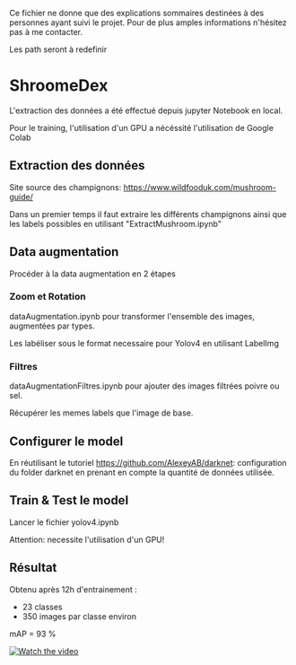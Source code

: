 Ce fichier ne donne que des explications sommaires destinées à des personnes ayant suivi le projet. Pour de plus amples informations n'hésitez pas à me contacter.

Les path seront à redefinir

# ShroomeDex

L'extraction des données a été effectué depuis jupyter Notebook en local. 

Pour le training, l'utilisation d'un GPU a nécéssité l'utilisation de Google Colab

## Extraction des données 

Site source des champignons: https://www.wildfooduk.com/mushroom-guide/

Dans un premier temps il faut extraire les différents champignons ainsi que les labels possibles en utilisant "ExtractMushroom.ipynb"

## Data augmentation

Procéder à la data augmentation en 2 étapes

### Zoom et Rotation

dataAugmentation.ipynb pour transformer l'ensemble des images, augmentées par types.

Les labéliser sous le format necessaire pour Yolov4 en utilisant LabelImg

### Filtres

dataAugmentationFiltres.ipynb pour ajouter des images filtrées poivre ou sel.

Récupérer les memes labels que l'image de base.

## Configurer le model

En réutilisant le tutoriel https://github.com/AlexeyAB/darknet: configuration du folder darknet en prenant en compte la quantité de données utilisée.

## Train & Test le model

Lancer le fichier yolov4.ipynb

Attention: necessite l'utilisation d'un GPU!

## Résultat

Obtenu après 12h d'entrainement :
 - 23 classes
 - 350 images par classe environ
 
 mAP = 93 %

[![Watch the video](https://img.youtube.com/vi/Au9C15fEU8U/maxresdefault.jpg)](https://youtu.be/Au9C15fEU8U)

